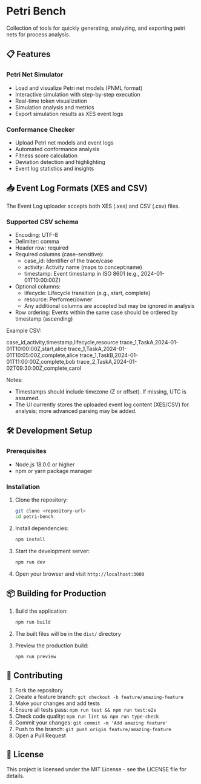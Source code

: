 # Petri Bench

Collection of tools for quickly generating, analyzing, and exporting petri nets for process analysis.

## 📋 Features

### Petri Net Simulator
- Load and visualize Petri net models (PNML format)
- Interactive simulation with step-by-step execution
- Real-time token visualization
- Simulation analysis and metrics
- Export simulation results as XES event logs

### Conformance Checker
- Upload Petri net models and event logs
- Automated conformance analysis
- Fitness score calculation
- Deviation detection and highlighting
- Event log statistics and insights

## 📥 Event Log Formats (XES and CSV)

The Event Log uploader accepts both XES (.xes) and CSV (.csv) files.

### Supported CSV schema

- Encoding: UTF-8
- Delimiter: comma
- Header row: required
- Required columns (case-sensitive):
  - case_id: Identifier of the trace/case
  - activity: Activity name (maps to concept:name)
  - timestamp: Event timestamp in ISO 8601 (e.g., 2024-01-01T10:00:00Z)
- Optional columns:
  - lifecycle: Lifecycle transition (e.g., start, complete)
  - resource: Performer/owner
  - Any additional columns are accepted but may be ignored in analysis
- Row ordering: Events within the same case should be ordered by timestamp (ascending)

Example CSV:

case_id,activity,timestamp,lifecycle,resource
trace_1,TaskA,2024-01-01T10:00:00Z,start,alice
trace_1,TaskA,2024-01-01T10:05:00Z,complete,alice
trace_1,TaskB,2024-01-01T11:00:00Z,complete,bob
trace_2,TaskA,2024-01-02T09:30:00Z,complete,carol

Notes:
- Timestamps should include timezone (Z or offset). If missing, UTC is assumed.
- The UI currently stores the uploaded event log content (XES/CSV) for analysis; more advanced parsing may be added.

## 🛠️ Development Setup

### Prerequisites
- Node.js 18.0.0 or higher
- npm or yarn package manager

### Installation

1. Clone the repository:
   ```bash
   git clone <repository-url>
   cd petri-bench
   ```

2. Install dependencies:
   ```bash
   npm install
   ```

3. Start the development server:
   ```bash
   npm run dev
   ```

4. Open your browser and visit `http://localhost:3000`

## 📦 Building for Production

1. Build the application:
   ```bash
   npm run build
   ```

2. The built files will be in the `dist/` directory

3. Preview the production build:
   ```bash
   npm run preview
   ```

## 🤝 Contributing

1. Fork the repository
2. Create a feature branch: `git checkout -b feature/amazing-feature`
3. Make your changes and add tests
4. Ensure all tests pass: `npm run test && npm run test:e2e`
5. Check code quality: `npm run lint && npm run type-check`
6. Commit your changes: `git commit -m 'Add amazing feature'`
7. Push to the branch: `git push origin feature/amazing-feature`
8. Open a Pull Request

## 📄 License

This project is licensed under the MIT License - see the LICENSE file for details.

